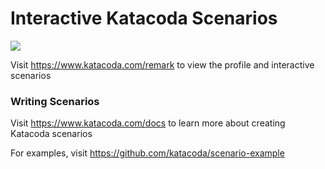 # Interactive Katacoda Scenarios

[![](http://shields.katacoda.com/katacoda/remark/count.svg)](https://www.katacoda.com/remark "Get your profile on Katacoda.com")

Visit https://www.katacoda.com/remark to view the profile and interactive scenarios

### Writing Scenarios
Visit https://www.katacoda.com/docs to learn more about creating Katacoda scenarios

For examples, visit https://github.com/katacoda/scenario-example
